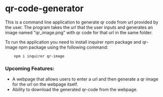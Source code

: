 # qr-code-generator

This is a command line application to generate qr code from url provided by the user. The program takes the url that the user inputs and generates an image named "qr_image.png" with qr code for that url in the same folder.

To run the application you need to install inquirer npm package and qr-image npm package using the following command:
```
    npm i inquirer qr-image
```
### Upcoming Features:

- A webpage that allows users to enter a url and then generate a qr image for the url on the webpage itself.
- Ability to download the generated qr-code from the webpage.
